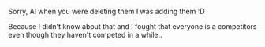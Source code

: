 Sorry, Al when you were deleting them I was adding them :D

Because I didn't know about that and I fought that everyone is a competitors even though they haven't competed in a while..